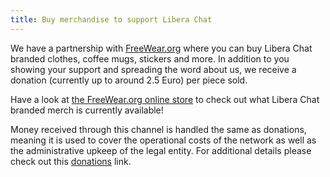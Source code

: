 ```yaml
---
title: Buy merchandise to support Libera Chat
---
```


We have a partnership with [FreeWear.org](https://www.freewear.org)
where you can buy Libera Chat branded clothes, coffee mugs, stickers and more.
In addition to you showing your support and spreading the word about us,
we receive a donation (currently up to around 2.5 Euro) per piece sold.

Have a look at
[the FreeWear.org online store](https://www.freewear.org/LiberaChat)
to check out what Libera Chat branded merch is currently available!

Money received through this channel is handled the same as donations,
meaning it is used to cover the operational costs of the network as well as
the administrative upkeep of the legal entity. For additional details
please check out this [donations](/contributing/donate/) link.
